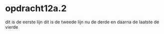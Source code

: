 # opdracht12a.2

dit is de eerste lijn
dit is de tweede lijn
nu de derde
en daarna de laatste de vierde